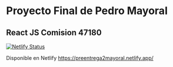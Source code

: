 
# Proyecto Final de Pedro Mayoral
## React JS Comision 47180

[![Netlify Status](https://api.netlify.com/api/v1/badges/c9846dc4-ffb6-4248-b639-9abec3acb4df/deploy-status)](https://app.netlify.com/sites/preentrega2mayoral/deploys)

Disponible en Netlify
https://preentrega2mayoral.netlify.app/
